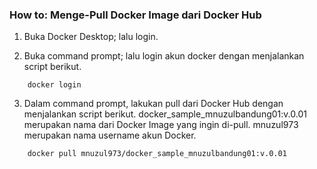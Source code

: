 ### How to: Menge-Pull Docker Image dari Docker Hub

1.	Buka Docker Desktop; lalu login.

2.	Buka command prompt; lalu login akun docker dengan menjalankan script berikut.

```
    docker login
```

3.	Dalam command prompt, lakukan pull dari Docker Hub dengan menjalankan script berikut. docker_sample_mnuzulbandung01:v.0.01 merupakan nama dari Docker Image yang ingin di-pull. mnuzul973 merupakan nama username akun Docker.

```
    docker pull mnuzul973/docker_sample_mnuzulbandung01:v.0.01
```
